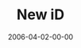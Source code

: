 ---
layout: message
category: message
series: "iD"
title: "New iD"
date: 2006-04-02-00-00
message_id: 75
audio: "http://s3.amazonaws.com/crossroads-media/media/legacy/mp3/iD_04_New_ID_04-02-06.mp3"
audio-duration: "48:44"
explicit: "N"
---